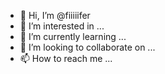 - 👋 Hi, I’m @fiiiiifer
- 👀 I’m interested in ...
- 🌱 I’m currently learning ...
- 💞️ I’m looking to collaborate on ...
- 📫 How to reach me ...

<!---
fiiiiifer/fiiiiifer is a ✨ special ✨ repository because its `README.md` (this file) appears on your GitHub profile.
You can click the Preview link to take a look at your changes.
--->
